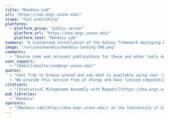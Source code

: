 ```yaml
---
title: "Mandoiu Lab"
url: "https://neo.engr.uconn.edu/"
scope: "tool-publishing"
platforms:
  - platform_group: "public-server"
    platform_url: "https://neo.engr.uconn.edu/"
    platform_text: "Mandoiu Lab"
summary: "A customized installation of the Galaxy framework deploying bioinformatic tools and pipelines developed in the [Mandoiu Lab](http://dna.engr.uconn.edu/) at the [University of Connecticut](http://www.uconn.edu/) for high-throughput sequencing and immunogenomics data analysis"
image: "/src/use/mandoiu/mandoiu-landing-500.png"
comments:
  - "Source code and relevant publications for these and other tools developed in the lab are available on the lab software page. "
user_support:
  - "[Email](mailto:ion@engr.uconn.edu)"
quotas:
  - "Feel free to browse around and see what is available using user 'guest' and password 'galaxy'. Running jobs requires user registration."
  - "We provide this service free of charge and have limited computational resources. While we try to keep the server available as much as possible, un-announced reboots may occur at any time. Histories and datasets will be periodically deleted, so make sure you keep backups. Please also note that data transfer and storage are not encrypted. If there are restrictions on the way your research data can be stored and used, please consult your local institutional review board or the project PI before uploading it to any public site, including this server."
citations:
  - "[Statistical Mitogenome Assembly with Repeats](https://dna.engr.uconn.edu/bibtexmngr/upload/AM18.pdf), Fahad Alqahtani and Ion I. Mandoiu, 2018 IEEE 8th International Conference on Computational Advances in Bio and Medical Sciences (ICCABS)"
pub_libraries:
  - "Mandoiu"
sponsors:
  - "[Mandoiu Lab](http://dna.engr.uconn.edu/) at the [University of Connecticut](http://www.uconn.edu/)"
---
```

